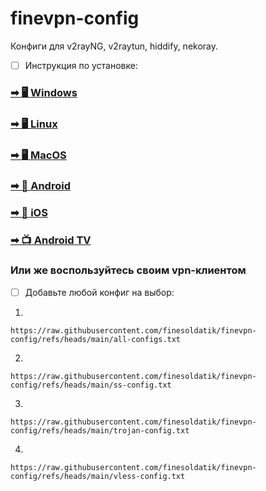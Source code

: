 # finevpn-config

Конфиги для v2rayNG, v2raytun, hiddify, nekoray.

 - [ ] Инструкция по установке:

### [➡ 🖥 Windows](https://github.com/finesoldatik/finevpn-config/blob/main/manual/windows-linux-installation.md)
### [➡ 🖥 Linux](https://github.com/finesoldatik/finevpn-config/blob/main/manual/windows-linux-installation.md)
### [➡ 🖥 MacOS](https://github.com/finesoldatik/finevpn-config/blob/main/manual/ios-macos-installation.md)

### [➡ 📱 Android](https://github.com/finesoldatik/finevpn-config/blob/main/manual/android-installation.md)
### [➡ 📱 iOS](https://github.com/finesoldatik/finevpn-config/blob/main/manual/ios-macos-installation.md)

### [➡ 📺 Android TV](https://github.com/finesoldatik/finevpn-config/blob/main/manual/android-tv-installation.md)

### Или же воспользуйтесь своим vpn-клиентом

 - [ ] Добавьте любой конфиг на выбор:

1)
```
https://raw.githubusercontent.com/finesoldatik/finevpn-config/refs/heads/main/all-configs.txt
```
2.
```
https://raw.githubusercontent.com/finesoldatik/finevpn-config/refs/heads/main/ss-config.txt
```
3) 
```
https://raw.githubusercontent.com/finesoldatik/finevpn-config/refs/heads/main/trojan-config.txt
```
4. 
```
https://raw.githubusercontent.com/finesoldatik/finevpn-config/refs/heads/main/vless-config.txt
```